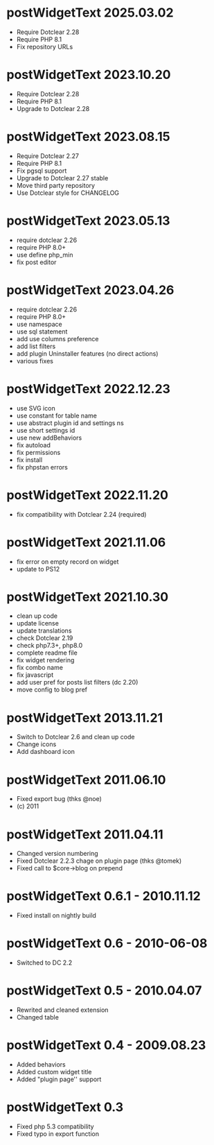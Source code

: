 postWidgetText 2025.03.02
===========================================================
* Require Dotclear 2.28
* Require PHP 8.1
* Fix repository URLs

postWidgetText 2023.10.20
===========================================================
* Require Dotclear 2.28
* Require PHP 8.1
* Upgrade to Dotclear 2.28

postWidgetText 2023.08.15
===========================================================
* Require Dotclear 2.27
* Require PHP 8.1
* Fix pgsql support
* Upgrade to Dotclear 2.27 stable
* Move third party repository
* Use Dotclear style for CHANGELOG

postWidgetText 2023.05.13
===========================================================
* require dotclear 2.26
* require PHP 8.0+
* use define php_min
* fix post editor

postWidgetText 2023.04.26
===========================================================
* require dotclear 2.26
* require PHP 8.0+
* use namespace
* use sql statement
* add use columns preference
* add list filters
* add plugin Uninstaller features (no direct actions)
* various fixes

postWidgetText 2022.12.23
===========================================================
* use SVG icon
* use constant for table name
* use abstract plugin id and settings ns
* use short settings id
* use new addBehaviors
* fix autoload
* fix permissions
* fix install
* fix phpstan errors

postWidgetText 2022.11.20
===========================================================
* fix compatibility with Dotclear 2.24 (required)

postWidgetText 2021.11.06
===========================================================
* fix error on empty record on widget
* update to PS12

postWidgetText 2021.10.30
===========================================================
* clean up code
* update license
* update translations
* check Dotclear 2.19
* check php7.3+, php8.0
* complete readme file
* fix widget rendering
* fix combo name
* fix javascript
* add user pref for posts list filters (dc 2.20)
* move config to blog pref

postWidgetText 2013.11.21
===========================================================
* Switch to Dotclear 2.6 and clean up code
* Change icons
* Add dashboard icon

postWidgetText 2011.06.10
===========================================================
* Fixed export bug (thks @noe)
* (c) 2011

postWidgetText 2011.04.11
===========================================================
* Changed version numbering
* Fixed Dotclear 2.2.3 chage on plugin page (thks @tomek)
* Fixed call to $core->blog on prepend

postWidgetText 0.6.1 - 2010.11.12
===========================================================
* Fixed install on nightly build

postWidgetText 0.6 - 2010-06-08
===========================================================
* Switched to DC 2.2

postWidgetText 0.5 - 2010.04.07
===========================================================
* Rewrited and cleaned extension
* Changed table

postWidgetText 0.4 - 2009.08.23
===========================================================
* Added behaviors
* Added custom widget title
* Added "plugin page'' support

postWidgetText 0.3
===========================================================
* Fixed php 5.3 compatibility
* Fixed typo in export function
